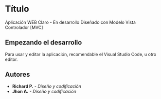 # Título

Aplicación WEB Claro - En desarrollo
Diseñado con Modelo Vista Controlador [MVC]

## Empezando el desarrollo

Para usar y editar la aplicación, recomendable el Visual Studio Code, u otro editor.

## Autores

* **Richard P.** - *Diseño y codificación*
* **Jhon A.** - *Diseño y codificación*
